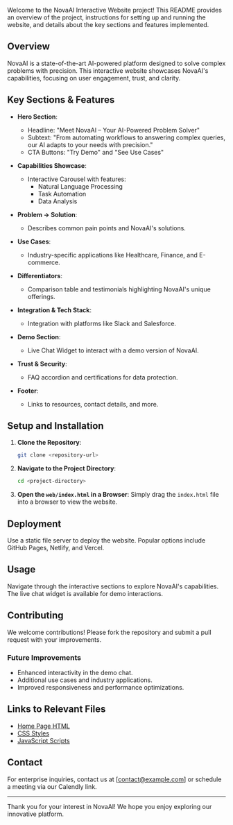 
Welcome to the NovaAI Interactive Website project! This README provides an overview of the project, instructions for setting up and running the website, and details about the key sections and features implemented.

## Overview

NovaAI is a state-of-the-art AI-powered platform designed to solve complex problems with precision. This interactive website showcases NovaAI's capabilities, focusing on user engagement, trust, and clarity.

## Key Sections & Features

- **Hero Section**: 
  - Headline: "Meet NovaAI – Your AI-Powered Problem Solver"
  - Subtext: "From automating workflows to answering complex queries, our AI adapts to your needs with precision."
  - CTA Buttons: "Try Demo" and "See Use Cases"

- **Capabilities Showcase**: 
  - Interactive Carousel with features:
    - Natural Language Processing
    - Task Automation
    - Data Analysis

- **Problem → Solution**: 
  - Describes common pain points and NovaAI's solutions.

- **Use Cases**: 
  - Industry-specific applications like Healthcare, Finance, and E-commerce.

- **Differentiators**: 
  - Comparison table and testimonials highlighting NovaAI's unique offerings.

- **Integration & Tech Stack**: 
  - Integration with platforms like Slack and Salesforce.

- **Demo Section**: 
  - Live Chat Widget to interact with a demo version of NovaAI.

- **Trust & Security**: 
  - FAQ accordion and certifications for data protection.

- **Footer**: 
  - Links to resources, contact details, and more.

## Setup and Installation

1. **Clone the Repository**:
   ```bash
   git clone <repository-url>
   ```

2. **Navigate to the Project Directory**:
   ```bash
   cd <project-directory>
   ```

3. **Open the `web/index.html` in a Browser**:
   Simply drag the `index.html` file into a browser to view the website.

## Deployment

Use a static file server to deploy the website. Popular options include GitHub Pages, Netlify, and Vercel.

## Usage

Navigate through the interactive sections to explore NovaAI's capabilities. The live chat widget is available for demo interactions.

## Contributing

We welcome contributions! Please fork the repository and submit a pull request with your improvements.

### Future Improvements

- Enhanced interactivity in the demo chat.
- Additional use cases and industry applications.
- Improved responsiveness and performance optimizations.

## Links to Relevant Files

- [Home Page HTML](web/index.html)
- [CSS Styles](web/css/styles.css)
- [JavaScript Scripts](web/js/scripts.js)

## Contact

For enterprise inquiries, contact us at [contact@example.com] or schedule a meeting via our Calendly link.

---

Thank you for your interest in NovaAI! We hope you enjoy exploring our innovative platform.